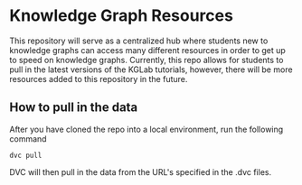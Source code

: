 # Knowledge Graph Resources

This repository will serve as a centralized hub where students new to knowledge graphs can access many different resources in order to get up to speed on knowledge graphs. Currently, this repo allows for students to pull in the latest versions of the KGLab tutorials, however, there will be more resources added to this repository in the future. 

## How to pull in the data

After you have cloned the repo into a local environment, run the following command

`dvc pull`

DVC will then pull in the data from the URL's specified in the .dvc files.